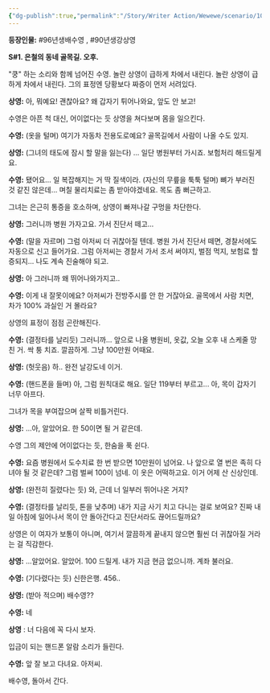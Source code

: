 ```yaml
---
{"dg-publish":true,"permalink":"/Story/Writer Action/Wewewe/scenario/10. 모르면 알아도 당하는 구형사기/"}
---
```


**등장인물:**  #96년생배수영 , #90년생강상영

**S#1. 은철의 동네 골목길. 오후.**

"쿵" 하는 소리와 함께 넘어진 수영. 놀란 상영이 급하게 차에서 내린다.
놀란 상영이 급하게 차에서 내린다. 그의 표정엔 당황보다 짜증이 먼저 서려있다.

**상영:** 아, 뭐예요! 괜찮아요? 왜 갑자기 튀어나와요, 앞도 안 보고!

수영은 아픈 척 대신, 어이없다는 듯 상영을 쳐다보며 몸을 일으킨다.

**수영:** (옷을 털며) 여기가 자동차 전용도로예요? 골목길에서 사람이 나올 수도 있지. 

**상영:** (그녀의 태도에 잠시 할 말을 잃는다) ... 일단 병원부터 가시죠. 보험처리 해드릴게요.

**수영:** 됐어요... 일 복잡해지는 거 딱 질색이라. (자신의 무릎을 툭툭 털며) 뼈가 부러진 것 같진 않은데... 며칠 물리치료는 좀 받아야겠네요. 목도 좀 뻐근하고.

그녀는 은근히 통증을 호소하며, 상영이 빠져나갈 구멍을 차단한다.

**상영:** 그러니까 병원 가자고요. 가서 진단서 떼고...

**수영:** (말을 자르며) 그럼 아저씨 더 귀찮아질 텐데. 병원 가서 진단서 떼면, 경찰서에도 자동으로 신고 들어가요. 그럼 아저씨는 경찰서 가서 조서 써야지, 벌점 먹지, 보험료 할증되지... 나도 계속 진술해야 되고. 

**상영:** 아 그러니까 왜 뛰어나와가지고.. 

**수영:** 이게 내 잘못이에요? 아저씨가 전방주시를 안 한 거잖아요. 골목에서 사람 치면, 차가 100% 과실인 거 몰라요? 

상영의 표정이 점점 곤란해진다.

**수영:** (결정타를 날리듯) 그러니까... 앞으로 나올 병원비, 옷값, 오늘 오후 내 스케줄 망친 거. 싹 퉁 치죠. 깔끔하게. 그냥 100만원 어때요.

**상영:** (헛웃음) 하.. 완전 날강도네 이거.

**수영:** (핸드폰을 들며) 아, 그럼 원칙대로 해요. 일단 119부터 부르고... 아, 목이 갑자기 너무 아프다.

그녀가 목을 부여잡으며 살짝 비틀거린다. 

**상영:** ...아, 알았어요. 한 50이면 될 거 같은데.

수영 그의 제안에 어이없다는 듯, 한숨을 푹 쉰다.

**수영:** 요즘 병원에서 도수치료 한 번 받으면 10만원이 넘어요. 나 앞으로 열 번은 족히 다녀야 될 것 같은데? 그럼 벌써 100이 넘네. 이 옷은 어떡하고요. 이거 어제 산 신상인데.

**상영:** (완전히 질렸다는 듯) 와, 근데 너 일부러 뛰어나온 거지?

**수영:** (결정타를 날리듯, 톤을 낮추며) 내가 지금 사기 치고 다니는 걸로 보여요? 진짜 내일 아침에 일어나서 목이 안 돌아간다고 진단서라도 끊어드릴까요?

상영은 이 여자가 보통이 아니며, 여기서 깔끔하게 끝내지 않으면 훨씬 더 귀찮아질 거라는 걸 직감한다.

**상영:** ...알았어요. 알았어. 100 드릴게. 내가 지금 현금 없으니까. 계좌 불러요.

**수영:** (기다렸다는 듯) 신한은행. 456..

**상영:** (받아 적으며) 배수영?? 

**수영:** 네

**상영** : 너 다음에 꼭 다시 보자. 

입금이 되는 핸드폰 알람 소리가 들린다.

**수영:** 앞 잘 보고 다녀요. 아저씨.

배수영, 돌아서 간다.

